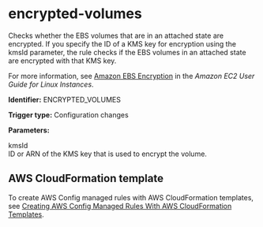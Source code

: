 # encrypted\-volumes<a name="encrypted-volumes"></a>

Checks whether the EBS volumes that are in an attached state are encrypted\. If you specify the ID of a KMS key for encryption using the kmsId parameter, the rule checks if the EBS volumes in an attached state are encrypted with that KMS key\.

For more information, see [Amazon EBS Encryption](https://docs.aws.amazon.com/AWSEC2/latest/UserGuide/EBSEncryption.html) in the *Amazon EC2 User Guide for Linux Instances*\.

**Identifier:** ENCRYPTED\_VOLUMES

**Trigger type:** Configuration changes

**Parameters:**

 kmsId   
 ID or ARN of the KMS key that is used to encrypt the volume\. 

## AWS CloudFormation template<a name="w4aac13c29c17d153c15"></a>

To create AWS Config managed rules with AWS CloudFormation templates, see [Creating AWS Config Managed Rules With AWS CloudFormation Templates](aws-config-managed-rules-cloudformation-templates.md)\.